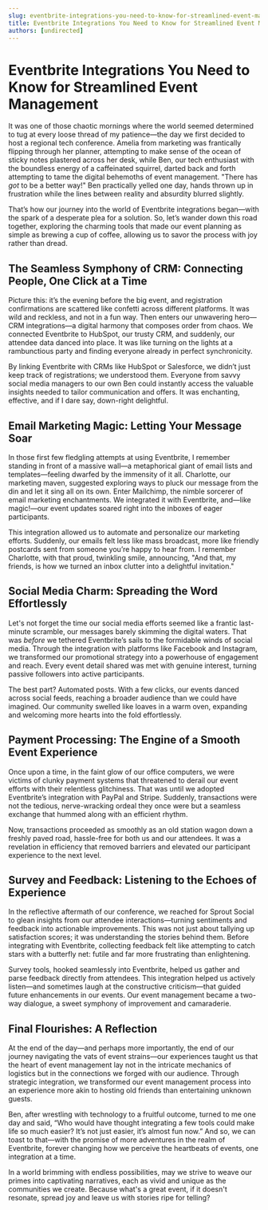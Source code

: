 ```yaml
---
slug: eventbrite-integrations-you-need-to-know-for-streamlined-event-management
title: Eventbrite Integrations You Need to Know for Streamlined Event Management
authors: [undirected]
---
```


# Eventbrite Integrations You Need to Know for Streamlined Event Management

It was one of those chaotic mornings where the world seemed determined to tug at every loose thread of my patience—the day we first decided to host a regional tech conference. Amelia from marketing was frantically flipping through her planner, attempting to make sense of the ocean of sticky notes plastered across her desk, while Ben, our tech enthusiast with the boundless energy of a caffeinated squirrel, darted back and forth attempting to tame the digital behemoths of event management. "There has *got* to be a better way!" Ben practically yelled one day, hands thrown up in frustration while the lines between reality and absurdity blurred slightly.

That’s how our journey into the world of Eventbrite integrations began—with the spark of a desperate plea for a solution. So, let’s wander down this road together, exploring the charming tools that made our event planning as simple as brewing a cup of coffee, allowing us to savor the process with joy rather than dread.

## The Seamless Symphony of CRM: Connecting People, One Click at a Time

Picture this: it’s the evening before the big event, and registration confirmations are scattered like confetti across different platforms. It was wild and reckless, and not in a fun way. Then enters our unwavering hero—CRM integrations—a digital harmony that composes order from chaos. We connected Eventbrite to HubSpot, our trusty CRM, and suddenly, our attendee data danced into place. It was like turning on the lights at a rambunctious party and finding everyone already in perfect synchronicity.

By linking Eventbrite with CRMs like HubSpot or Salesforce, we didn’t just keep track of registrations; we understood them. Everyone from savvy social media managers to our own Ben could instantly access the valuable insights needed to tailor communication and offers. It was enchanting, effective, and if I dare say, down-right delightful.

## Email Marketing Magic: Letting Your Message Soar

In those first few fledgling attempts at using Eventbrite, I remember standing in front of a massive wall—a metaphorical giant of email lists and templates—feeling dwarfed by the immensity of it all. Charlotte, our marketing maven, suggested exploring ways to pluck our message from the din and let it sing all on its own. Enter Mailchimp, the nimble sorcerer of email marketing enchantments. We integrated it with Eventbrite, and—like magic!—our event updates soared right into the inboxes of eager participants.

This integration allowed us to automate and personalize our marketing efforts. Suddenly, our emails felt less like mass broadcast, more like friendly postcards sent from someone you’re happy to hear from. I remember Charlotte, with that proud, twinkling smile, announcing, "And that, my friends, is how we turned an inbox clutter into a delightful invitation."

## Social Media Charm: Spreading the Word Effortlessly

Let's not forget the time our social media efforts seemed like a frantic last-minute scramble, our messages barely skimming the digital waters. That was *before* we tethered Eventbrite’s sails to the formidable winds of social media. Through the integration with platforms like Facebook and Instagram, we transformed our promotional strategy into a powerhouse of engagement and reach. Every event detail shared was met with genuine interest, turning passive followers into active participants.

The best part? Automated posts. With a few clicks, our events danced across social feeds, reaching a broader audience than we could have imagined. Our community swelled like loaves in a warm oven, expanding and welcoming more hearts into the fold effortlessly.

## Payment Processing: The Engine of a Smooth Event Experience

Once upon a time, in the faint glow of our office computers, we were victims of clunky payment systems that threatened to derail our event efforts with their relentless glitchiness. That was until we adopted Eventbrite’s integration with PayPal and Stripe. Suddenly, transactions were not the tedious, nerve-wracking ordeal they once were but a seamless exchange that hummed along with an efficient rhythm.

Now, transactions proceeded as smoothly as an old station wagon down a freshly paved road, hassle-free for both us and our attendees. It was a revelation in efficiency that removed barriers and elevated our participant experience to the next level.

## Survey and Feedback: Listening to the Echoes of Experience

In the reflective aftermath of our conference, we reached for Sprout Social to glean insights from our attendee interactions—turning sentiments and feedback into actionable improvements. This was not just about tallying up satisfaction scores; it was understanding the stories behind them. Before integrating with Eventbrite, collecting feedback felt like attempting to catch stars with a butterfly net: futile and far more frustrating than enlightening.

Survey tools, hooked seamlessly into Eventbrite, helped us gather and parse feedback directly from attendees. This integration helped us actively listen—and sometimes laugh at the constructive criticism—that guided future enhancements in our events. Our event management became a two-way dialogue, a sweet symphony of improvement and camaraderie.

## Final Flourishes: A Reflection

At the end of the day—and perhaps more importantly, the end of our journey navigating the vats of event strains—our experiences taught us that the heart of event management lay not in the intricate mechanics of logistics but in the connections we forged with our audience. Through strategic integration, we transformed our event management process into an experience more akin to hosting old friends than entertaining unknown guests.

Ben, after wrestling with technology to a fruitful outcome, turned to me one day and said, “Who would have thought integrating a few tools could make life so much easier? It’s not just easier, it’s almost fun now.” And so, we can toast to that—with the promise of more adventures in the realm of Eventbrite, forever changing how we perceive the heartbeats of events, one integration at a time.

In a world brimming with endless possibilities, may we strive to weave our primes into captivating narratives, each as vivid and unique as the communities we create. Because what's a great event, if it doesn't resonate, spread joy and leave us with stories ripe for telling?